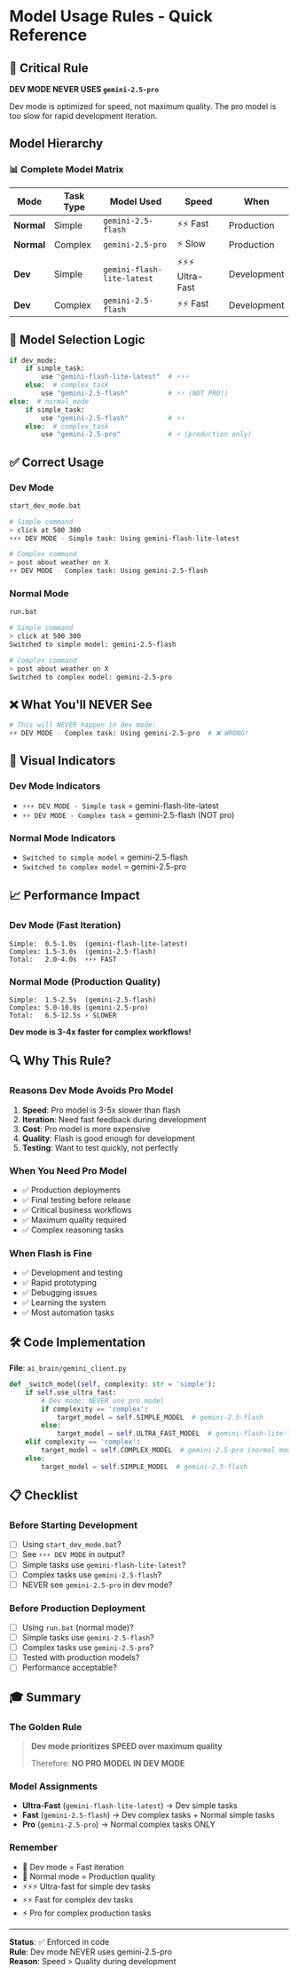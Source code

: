 # Model Usage Rules - Quick Reference

## 🚨 Critical Rule

**DEV MODE NEVER USES `gemini-2.5-pro`**

Dev mode is optimized for speed, not maximum quality. The pro model is too slow for rapid development iteration.

## Model Hierarchy

### 📊 Complete Model Matrix

| Mode | Task Type | Model Used | Speed | When |
|------|-----------|------------|-------|------|
| **Normal** | Simple | `gemini-2.5-flash` | ⚡⚡ Fast | Production |
| **Normal** | Complex | `gemini-2.5-pro` | ⚡ Slow | Production |
| **Dev** | Simple | `gemini-flash-lite-latest` | ⚡⚡⚡ Ultra-Fast | Development |
| **Dev** | Complex | `gemini-2.5-flash` | ⚡⚡ Fast | Development |

## 🎯 Model Selection Logic

```python
if dev_mode:
    if simple_task:
        use "gemini-flash-lite-latest"  # ⚡⚡⚡
    else:  # complex_task
        use "gemini-2.5-flash"          # ⚡⚡ (NOT PRO!)
else:  # normal_mode
    if simple_task:
        use "gemini-2.5-flash"          # ⚡⚡
    else:  # complex_task
        use "gemini-2.5-pro"            # ⚡ (production only)
```

## ✅ Correct Usage

### Dev Mode
```bash
start_dev_mode.bat

# Simple command
> click at 500 300
⚡⚡⚡ DEV MODE - Simple task: Using gemini-flash-lite-latest

# Complex command
> post about weather on X
⚡⚡ DEV MODE - Complex task: Using gemini-2.5-flash
```

### Normal Mode
```bash
run.bat

# Simple command
> click at 500 300
Switched to simple model: gemini-2.5-flash

# Complex command
> post about weather on X
Switched to complex model: gemini-2.5-pro
```

## ❌ What You'll NEVER See

```bash
# This will NEVER happen in dev mode:
⚡⚡ DEV MODE - Complex task: Using gemini-2.5-pro  # ❌ WRONG!
```

## 🎨 Visual Indicators

### Dev Mode Indicators
- `⚡⚡⚡ DEV MODE - Simple task` = gemini-flash-lite-latest
- `⚡⚡ DEV MODE - Complex task` = gemini-2.5-flash (NOT pro)

### Normal Mode Indicators
- `Switched to simple model` = gemini-2.5-flash
- `Switched to complex model` = gemini-2.5-pro

## 📈 Performance Impact

### Dev Mode (Fast Iteration)
```
Simple:  0.5-1.0s  (gemini-flash-lite-latest)
Complex: 1.5-3.0s  (gemini-2.5-flash)
Total:   2.0-4.0s  ⚡⚡⚡ FAST
```

### Normal Mode (Production Quality)
```
Simple:  1.5-2.5s  (gemini-2.5-flash)
Complex: 5.0-10.0s (gemini-2.5-pro)
Total:   6.5-12.5s ⚡ SLOWER
```

**Dev mode is 3-4x faster for complex workflows!**

## 🔍 Why This Rule?

### Reasons Dev Mode Avoids Pro Model

1. **Speed**: Pro model is 3-5x slower than flash
2. **Iteration**: Need fast feedback during development
3. **Cost**: Pro model is more expensive
4. **Quality**: Flash is good enough for development
5. **Testing**: Want to test quickly, not perfectly

### When You Need Pro Model

- ✅ Production deployments
- ✅ Final testing before release
- ✅ Critical business workflows
- ✅ Maximum quality required
- ✅ Complex reasoning tasks

### When Flash is Fine

- ✅ Development and testing
- ✅ Rapid prototyping
- ✅ Debugging issues
- ✅ Learning the system
- ✅ Most automation tasks

## 🛠️ Code Implementation

**File**: `ai_brain/gemini_client.py`

```python
def _switch_model(self, complexity: str = 'simple'):
    if self.use_ultra_fast:
        # Dev mode: NEVER use pro model
        if complexity == 'complex':
            target_model = self.SIMPLE_MODEL  # gemini-2.5-flash
        else:
            target_model = self.ULTRA_FAST_MODEL  # gemini-flash-lite-latest
    elif complexity == 'complex':
        target_model = self.COMPLEX_MODEL  # gemini-2.5-pro (normal mode only)
    else:
        target_model = self.SIMPLE_MODEL  # gemini-2.5-flash
```

## 📋 Checklist

### Before Starting Development
- [ ] Using `start_dev_mode.bat`?
- [ ] See `⚡⚡⚡ DEV MODE` in output?
- [ ] Simple tasks use `gemini-flash-lite-latest`?
- [ ] Complex tasks use `gemini-2.5-flash`?
- [ ] NEVER see `gemini-2.5-pro` in dev mode?

### Before Production Deployment
- [ ] Using `run.bat` (normal mode)?
- [ ] Simple tasks use `gemini-2.5-flash`?
- [ ] Complex tasks use `gemini-2.5-pro`?
- [ ] Tested with production models?
- [ ] Performance acceptable?

## 🎓 Summary

### The Golden Rule
> **Dev mode prioritizes SPEED over maximum quality**
> 
> Therefore: **NO PRO MODEL IN DEV MODE**

### Model Assignments
- **Ultra-Fast** (`gemini-flash-lite-latest`) → Dev simple tasks
- **Fast** (`gemini-2.5-flash`) → Dev complex tasks + Normal simple tasks
- **Pro** (`gemini-2.5-pro`) → Normal complex tasks ONLY

### Remember
- 🚀 Dev mode = Fast iteration
- 🎯 Normal mode = Production quality
- ⚡⚡⚡ Ultra-fast for simple dev tasks
- ⚡⚡ Fast for complex dev tasks
- ⚡ Pro for complex production tasks

---

**Status**: ✅ Enforced in code  
**Rule**: Dev mode NEVER uses gemini-2.5-pro  
**Reason**: Speed > Quality during development
